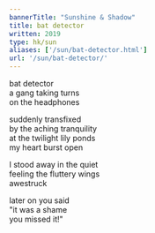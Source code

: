 ```yaml
---
bannerTitle: "Sunshine & Shadow" 
title: bat detector
written: 2019
type: hk/sun
aliases: ['/sun/bat-detector.html']
url: '/sun/bat-detector/'
---
```


bat detector  
a gang taking turns  
on the headphones  


suddenly transfixed  
by the aching tranquility  
at the twilight lily ponds  
my heart burst open  


I stood away in the quiet  
feeling the fluttery wings  
awestruck  


later on you said  
"it was a shame  
you missed it!"
